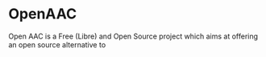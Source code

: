 
# OpenAAC

Open AAC is a Free (Libre) and Open Source project which aims at offering an open source alternative to 
